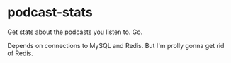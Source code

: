 # podcast-stats
Get stats about the podcasts you listen to. Go.

Depends on connections to MySQL and Redis. But I'm prolly gonna get rid of Redis.
